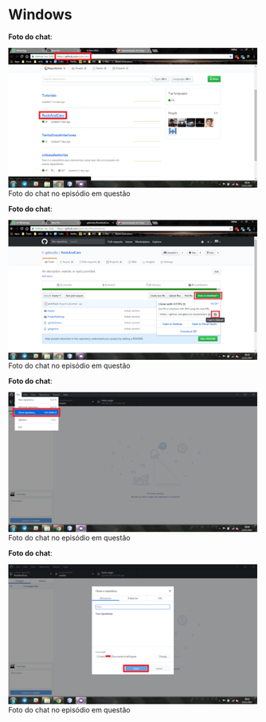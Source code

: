 Windows
=======

**Foto do chat**:

<a href="img/github/win01.png"><img src="img/github/win01.png" width="500" height="281"/></a>
Foto do chat no episódio em questão


**Foto do chat**:

<a href="img/github/win01.png"><img src="img/github/win02.png" width="500" height="281"/></a>
Foto do chat no episódio em questão


**Foto do chat**:

<a href="img/github/win01.png"><img src="img/github/win03.png" width="500" height="281"/></a>
Foto do chat no episódio em questão


**Foto do chat**:

<a href="img/github/win01.png"><img src="img/github/win04.png" width="500" height="281"/></a>
Foto do chat no episódio em questão

